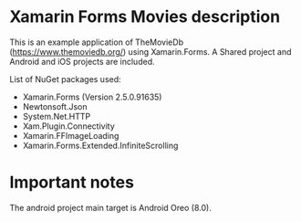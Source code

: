 # Xamarin Forms Movies description

This is an example application of TheMovieDb (https://www.themoviedb.org/) using Xamarin.Forms. 
A Shared project and Android and iOS projects are included.

List of NuGet packages used:

  - Xamarin.Forms (Version 2.5.0.91635)
  - Newtonsoft.Json
  - System.Net.HTTP
  - Xam.Plugin.Connectivity
  - Xamarin.FFImageLoading
  - Xamarin.Forms.Extended.InfiniteScrolling

# Important notes

The android project main target is Android Oreo (8.0).

